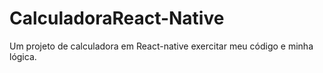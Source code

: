 # CalculadoraReact-Native
Um projeto de calculadora em React-native exercitar meu código e minha lógica.
